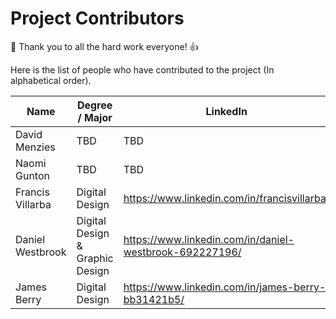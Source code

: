# Project Contributors

:tada: Thank you to all the hard work everyone! :+1:

Here is the list of people who have contributed to the project (In alphabetical order).

| Name | Degree / Major | LinkedIn | Contact |
| ---- | -------------- | -------- | ------- |
| David Menzies | TBD | TBD | TBD |
| Naomi Gunton | TBD | TBD | TBD |
| Francis Villarba | Digital Design | https://www.linkedin.com/in/francisvillarba/ | francis.villarba@student.curtin.edu.au |
| Daniel Westbrook | Digital Design & Graphic Design | https://www.linkedin.com/in/daniel-westbrook-692227196/ | 19479699@student.curtin.edu.au |
| James Berry | Digital Design | https://www.linkedin.com/in/james-berry-bb31421b5/ | 19133872@student.curtin.edu.au |
